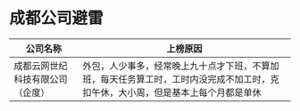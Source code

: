 # 成都公司避雷

| 公司名称                         | 上榜原因                                                                                                                         |
| -------------------------------- | -------------------------------------------------------------------------------------------------------------------------------- |
| 成都云网世纪科技有限公司（企度） | 外包，人少事多，经常晚上九十点才下班，不算加班，每天任务算工时，工时内没完成不加工时，克扣午休，大小周，但是基本上每个月都是单休 |
